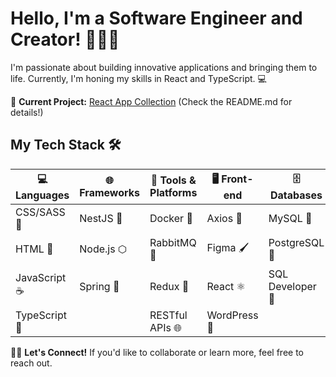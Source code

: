 # Hello, I'm a Software Engineer and Creator! 🚀👋🏽

I'm passionate about building innovative applications and bringing them to life. Currently, I'm honing my skills in React and TypeScript. 💻

🔧 **Current Project:** [React App Collection](https://github.com/SMelidoni/react-app-collection) (Check the README.md for details!)

## My Tech Stack 🛠️

| 💻 Languages | 🌐 Frameworks | 🧰 Tools & Platforms | 🖥️ Front-end | 🗄️ Databases | 🌟 Miscellaneous |
| --- | --- | --- | --- | --- | --- |
| CSS/SASS 🎨 | NestJS 🦁 | Docker 🐳 | Axios 🚀 | MySQL 🐬 | Bootstrap 🥾 |
| HTML 📄 | Node.js ⬡ | RabbitMQ 🐇 | Figma 🖌️ | PostgreSQL 🐘 | Google Cloud Platform ☁️ |
| JavaScript ☕ | Spring 🌱 | Redux 🔄 | React ⚛️ | SQL Developer 💾 | Postman 📮 |
| TypeScript 🤖 | | RESTful APIs 🌐 | WordPress 📝 | | |

🤝🏽 **Let's Connect!** If you'd like to collaborate or learn more, feel free to reach out.

<!--
⭐ Bonus: Want a sneak peek of my work? Check out my [portfolio](https://yourportfolio.com)!

**Find me on social media:**\
🐦 [Twitter](https://twitter.com/yourusername)\
🔗 [LinkedIn](https://www.linkedin.com/in/yourusername)\
💼 [Dev.to](https://dev.to/yourusername)
-->
